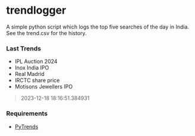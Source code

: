 # trendlogger
A simple python script which logs the top five searches of the day in India.<br>See the trend.csv for the history.<br>

<!-- Last Trends -->
### Last Trends
* IPL Auction 2024
* Inox India IPO
* Real Madrid
* IRCTC share price
* Motisons Jewellers IPO
> 2023-12-18 18:16:51.384931

<!-- Requirements -->
### Requirements
* [PyTrends](https://github.com/dreyco676/pytrends)
